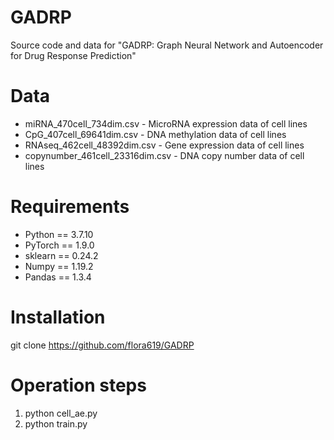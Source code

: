 # GADRP
Source code and data for "GADRP: Graph Neural Network and Autoencoder for Drug Response Prediction"
# Data
* miRNA_470cell_734dim.csv - MicroRNA expression data of cell lines
* CpG_407cell_69641dim.csv - DNA methylation data of cell lines
* RNAseq_462cell_48392dim.csv - Gene expression data of cell lines
* copynumber_461cell_23316dim.csv - DNA copy number data of cell lines
# Requirements
* Python == 3.7.10
* PyTorch == 1.9.0
* sklearn == 0.24.2
* Numpy == 1.19.2
* Pandas == 1.3.4
# Installation
git clone https://github.com/flora619/GADRP
# Operation steps
1. python cell_ae.py
2. python train.py
